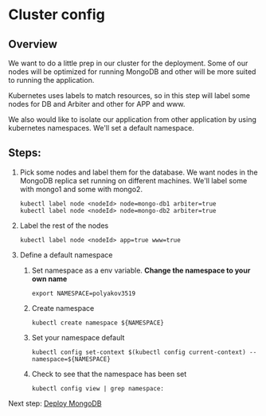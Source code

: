 # Cluster config

Overview
----

We want to do a little prep in our cluster for the deployment.  Some of our nodes will be optimized for running MongoDB and other will be more suited to running the application.  

Kubernetes uses labels to match resources, so in this step will label some nodes for DB and Arbiter and other for APP and www.

We also would like to isolate our application from other application by using kubernetes namespaces.  We'll set a default namespace.

Steps:
---
1. Pick some nodes and label them for the database.  We want nodes in the MongoDB replica set running on different machines.  We'll label some with mongo1 and some with mongo2.
    ```
    kubectl label node <nodeId> node=mongo-db1 arbiter=true
    kubectl label node <nodeId> node=mongo-db2 arbiter=true
    ```

1. Label the rest of the nodes
    ```
    kubectl label node <nodeId> app=true www=true
    ```
    
1. Define a default namespace
    1. Set namespace as a env variable.  **Change the namespace to your own name**
        ```
        export NAMESPACE=polyakov3519
        ```
    1. Create namespace
        ```
        kubectl create namespace ${NAMESPACE}
        ```
    1. Set your namespace default
        ```
        kubectl config set-context $(kubectl config current-context) --namespace=${NAMESPACE}
        ```
    1. Check to see that the namespace has been set
        ```
        kubectl config view | grep namespace:
        ```
    
    
Next step: [Deploy MongoDB](05-deploy-mongodb.md)
